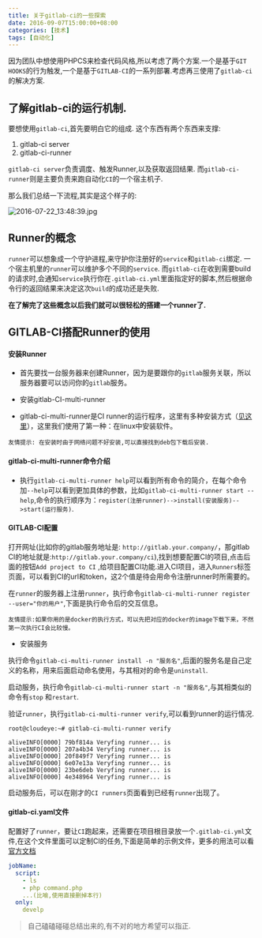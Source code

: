 ```yaml
---
title: 关于gitlab-ci的一些探索
date: 2016-09-07T15:00:00+08:00
categories: [技术]
tags: [自动化]
---
```


因为团队中想使用PHPCS来检查代码风格,所以考虑了两个方案.一个是基于``GIT HOOKS``的行为触发,一个是基于``GITLAB-CI``的一系列部署.考虑再三使用了``gitlab-ci``的解决方案.

<!--more-->

## 了解gitlab-ci的运行机制.

要想使用``gitlab-ci``,首先要明白它的组成. 这个东西有两个东西来支撑:

1. gitlab-ci server
2. gitlab-ci-runner

``gitlab-ci server``负责调度、触发Runner,以及获取返回结果. 而``gitlab-ci-runner``则是主要负责来跑自动化``CI``的一个宿主机子.

那么我们总结一下流程,其实是这个样子的:

![2016-07-22_13:48:39.jpg](https://static.marlon.life/2019-05-03-140450.jpg)

## Runner的概念

``runner``可以想象成一个守护进程,来守护你注册好的``service``和``gitlab-ci``绑定. 一个宿主机里的``runner``可以维护多个不同的``service``. 而``gitlab-ci``在收到需要build的请求时,会通知``service``执行你在``.gitlab-ci.yml``里面指定好的脚本,然后根据命令行的返回结果来决定这次``build``的成功还是失败.

**在了解完了这些概念以后我们就可以很轻松的搭建一个runner了.**

## GITLAB-CI搭配Runner的使用

#### 安装Runner

- 首先要找一台服务器来创建Runner，因为是要跟你的``gitlab``服务关联，所以服务器要可以访问你的``gitlab``服务。

- 安装gitlab-CI-multi-runner

- gitlab-ci-multi-runner是CI runner的运行程序，这里有多种安装方式（[见这里](https://gitlab.com/gitlab-org/gitlab-ci-multi-runner#installation/)），这里我们使用了第一种：在linux中安装软件。

```
友情提示: 在安装时由于网络问题不好安装,可以直接找到deb包下载后安装.
```

#### gitlab-ci-multi-runner命令介绍

- 执行``gitlab-ci-multi-runner help``可以看到所有命令的简介，在每个命令加``--help``可以看到更加具体的参数，比如``gitlab-ci-multi-runner start --help``,命令的执行顺序为：``register(注册runner)-->install(安装服务)-->start(运行服务)``.

#### GITLAB-CI配置

打开网址(比如你的gitlab服务地址是: ``http://gitlab.your.company/``，那gitlab CI的地址就是:``http://gitlab.your.company/ci``),找到想要配置CI的项目,点击后面的按钮``Add project to CI``
,给项目配置CI功能.进入CI项目，进入``Runners``标签页面，可以看到CI的url和token，这2个值是待会用命令注册runner时所需要的。

在``runner``的服务器上注册``runner``，执行命令``gitlab-ci-multi-runner register --user="你的用户"``,下面是执行命令后的交互信息。

```
友情提示:如果你用的是docker的执行方式，可以先把对应的docker的image下载下来，不然第一次执行CI会比较慢。
```

- 安装服务

执行命令``gitlab-ci-multi-runner install -n "服务名"``,后面的服务名是自己定义的名称，用来后面启动命名使用，与其相对的命令是``uninstall``.

启动服务，执行命令``gitlab-ci-multi-runner start -n "服务名"``,与其相类似的命令有``stop``
和``restart``.

验证``runner``，执行``gitlab-ci-multi-runner verify``,可以看到runner的运行情况.

```
root@cloudeye:~# gitlab-ci-multi-runner verify

aliveINFO[0000] 79bf814a Veryfing runner... is
aliveINFO[0000] 207a4b34 Veryfing runner... is
aliveINFO[0000] 20f849f7 Veryfing runner... is
aliveINFO[0000] 6e07e13a Veryfing runner... is
aliveINFO[0000] 23be6deb Veryfing runner... is
aliveINFO[0000] 4e348964 Veryfing runner... is
```

启动服务后，可以在刚才的``CI runners``页面看到已经有``runner``出现了。

#### gitlab-ci.yaml文件

配置好了``runner``，要让``CI``跑起来，还需要在项目根目录放一个``.gitlab-ci.yml``文件,在这个文件里面可以定制CI的任务,下面是简单的示例文件，更多的用法可以看[官方文档](http://doc.gitlab.com/ci/yaml/README.html)

```yaml
jobName:
  script:
    - ls
    - php command.php
    ...(比喻,使用直接删掉本行)
  only:
    develp
```

> 自己磕磕碰碰总结出来的,有不对的地方希望可以指正.
